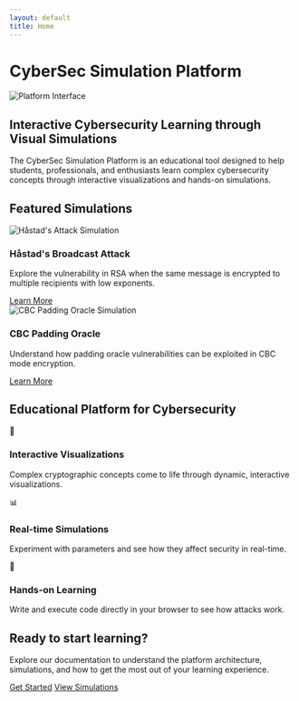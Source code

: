 ```yaml
---
layout: default
title: Home
---
```


# CyberSec Simulation Platform

<div class="hero-section">
  <img src="{{ 'assets/images/Screenshot 2025-04-17 004152.png' | relative_url }}" alt="Platform Interface" class="hero-image">
</div>

## Interactive Cybersecurity Learning through Visual Simulations

The CyberSec Simulation Platform is an educational tool designed to help students, professionals, and enthusiasts learn complex cybersecurity concepts through interactive visualizations and hands-on simulations.

## Featured Simulations

<div class="simulation-grid">
  <div class="simulation-card">
    <img src="{{ 'assets/images/Screenshot 2025-04-17 004051.png' | relative_url }}" alt="Håstad's Attack Simulation" class="card-image">
    <h3>Håstad's Broadcast Attack</h3>
    <p>Explore the vulnerability in RSA when the same message is encrypted to multiple recipients with low exponents.</p>
    <a href="{{ '/simulations/hastad-attack' | relative_url }}" class="button">Learn More</a>
  </div>
  
  <div class="simulation-card">
    <img src="{{ 'assets/images/Screenshot 2025-04-17 004130.png' | relative_url }}" alt="CBC Padding Oracle Simulation" class="card-image">
    <h3>CBC Padding Oracle</h3>
    <p>Understand how padding oracle vulnerabilities can be exploited in CBC mode encryption.</p>
    <a href="{{ '/simulations/cbc-padding-oracle' | relative_url }}" class="button">Learn More</a>
  </div>
</div>

## Educational Platform for Cybersecurity

<div class="features-section">
  <div class="feature">
    <div class="feature-icon">🔎</div>
    <h3>Interactive Visualizations</h3>
    <p>Complex cryptographic concepts come to life through dynamic, interactive visualizations.</p>
  </div>
  
  <div class="feature">
    <div class="feature-icon">📊</div>
    <h3>Real-time Simulations</h3>
    <p>Experiment with parameters and see how they affect security in real-time.</p>
  </div>
  
  <div class="feature">
    <div class="feature-icon">📝</div>
    <h3>Hands-on Learning</h3>
    <p>Write and execute code directly in your browser to see how attacks work.</p>
  </div>
</div>

<div class="cta-section">
  <h2>Ready to start learning?</h2>
  <p>Explore our documentation to understand the platform architecture, simulations, and how to get the most out of your learning experience.</p>
  <a href="{{ '/overview' | relative_url }}" class="button button-primary">Get Started</a>
  <a href="{{ '/simulations' | relative_url }}" class="button">View Simulations</a>
</div>